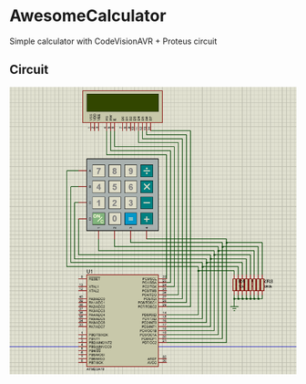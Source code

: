 # AwesomeCalculator
Simple calculator with CodeVisionAVR + Proteus circuit

## Circuit

<img src="https://github.com/behrad-kzm/AwesomeCalculator/blob/main/Image.png">
